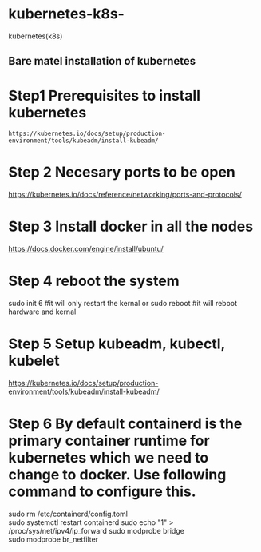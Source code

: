 # kubernetes-k8s-
kubernetes(k8s)
## Bare matel installation of kubernetes 
# Step1 Prerequisites to install kubernetes 
    https://kubernetes.io/docs/setup/production-environment/tools/kubeadm/install-kubeadm/
# Step 2 Necesary ports to be open 
https://kubernetes.io/docs/reference/networking/ports-and-protocols/

# Step 3 Install docker in all the nodes 
https://docs.docker.com/engine/install/ubuntu/

# Step 4 reboot the system
sudo init 6 #it will only restart the kernal
or 
sudo reboot #it will reboot hardware and kernal

# Step 5 Setup kubeadm, kubectl, kubelet
https://kubernetes.io/docs/setup/production-environment/tools/kubeadm/install-kubeadm/

# Step 6 By default containerd is the primary container runtime for kubernetes which we need to change to docker. Use following command to configure this. 
sudo rm /etc/containerd/config.toml   
sudo systemctl restart containerd 
sudo echo "1" >  /proc/sys/net/ipv4/ip_forward
sudo modprobe bridge      
sudo modprobe br_netfilter


